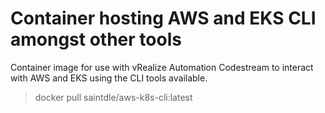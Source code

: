 # Container hosting AWS and EKS CLI amongst other tools
Container image for use with vRealize Automation Codestream to interact with AWS and EKS using the CLI tools available. 

> docker pull saintdle/aws-k8s-cli:latest
